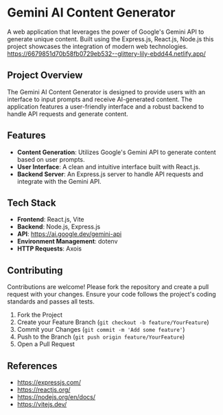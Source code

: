 
# Gemini AI Content Generator

A web application that leverages the power of Google's Gemini API to generate unique content. Built using the  Express.js, React.js, Node.js this project showcases the integration of modern web technologies.
https://6679851d70b58fb0729eb532--glittery-lily-ebdd44.netlify.app/
## Project Overview

The Gemini AI Content Generator is designed to provide users with an interface to input prompts and receive AI-generated content. The application features a user-friendly interface and a robust backend to handle API requests and generate content.

## Features

- **Content Generation**: Utilizes Google's Gemini API to generate content based on user prompts.
- **User Interface**: A clean and intuitive interface built with React.js.
- **Backend Server**: An Express.js server to handle API requests and integrate with the Gemini API.


## Tech Stack

- **Frontend**: React.js, Vite
- **Backend**: Node.js, Express.js
- **API**: https://ai.google.dev/gemini-api
- **Environment Management**: dotenv
- **HTTP Requests**: Axois 

## Contributing

Contributions are welcome! Please fork the repository and create a pull request with your changes. Ensure your code follows the project's coding standards and passes all tests.

1. Fork the Project
2. Create your Feature Branch (`git checkout -b feature/YourFeature`)
3. Commit your Changes (`git commit -m 'Add some feature'`)
4. Push to the Branch (`git push origin feature/YourFeature`)
5. Open a Pull Request

## References
- https://expressjs.com/
- https://reactjs.org/
- https://nodejs.org/en/docs/
- https://vitejs.dev/


